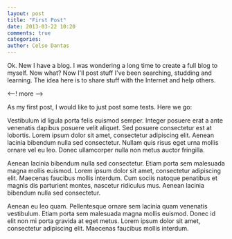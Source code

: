 ```yaml
---
layout: post
title: "First Post"
date: 2013-03-22 10:20
comments: true
categories: 
author: Celso Dantas
---
```


Ok. New I have a blog. I was wondering a long time to create a full blog to myself. Now what? Now I'll post stuff I've been searching, studding and learning. The idea here is to share stuff with the Internet and help others.

<--! more -->

As my first post, I would like to just post some tests. Here we go:

Vestibulum id ligula porta felis euismod semper. Integer posuere erat a ante venenatis dapibus posuere velit aliquet. Sed posuere consectetur est at lobortis. Lorem ipsum dolor sit amet, consectetur adipiscing elit. Aenean lacinia bibendum nulla sed consectetur. Nullam quis risus eget urna mollis ornare vel eu leo. Donec ullamcorper nulla non metus auctor fringilla.

Aenean lacinia bibendum nulla sed consectetur. Etiam porta sem malesuada magna mollis euismod. Lorem ipsum dolor sit amet, consectetur adipiscing elit. Maecenas faucibus mollis interdum. Cum sociis natoque penatibus et magnis dis parturient montes, nascetur ridiculus mus. Aenean lacinia bibendum nulla sed consectetur.

Aenean eu leo quam. Pellentesque ornare sem lacinia quam venenatis vestibulum. Etiam porta sem malesuada magna mollis euismod. Donec id elit non mi porta gravida at eget metus. Lorem ipsum dolor sit amet, consectetur adipiscing elit. Maecenas faucibus mollis interdum.



